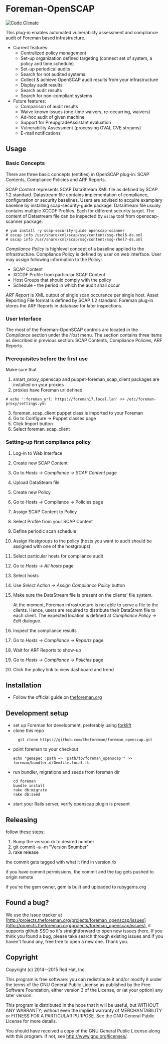 # Foreman-OpenSCAP

[![Code Climate](https://codeclimate.com/github/OpenSCAP/foreman_openscap/badges/gpa.svg)](https://codeclimate.com/github/OpenSCAP/foreman_openscap)

This plug-in enables automated vulnerability assessment and compliance audit
of Foreman based infrastructure.

+ Current features:
  + Centralized policy management
  + Set-up organization defined targeting (connect set of system, a policy and time schedule)
  + Set-up periodical audits
  + Search for not audited systems
  + Collect & achieve OpenSCAP audit results from your infrastructure
  + Display audit results
  + Search audit results
  + Search for non-compliant systems
+ Future features:
  + Comparison of audit results
  + Waive known issues (one-time waivers, re-occurring, waivers)
  + Ad-hoc audit of given machine
  + Support for PreupgradeAssistant evaluation
  + Vulnerability Assessment (processing OVAL CVE streams)
  + E-mail notifications

## Usage

### Basic Concepts

There are three basic concepts (entities) in OpenSCAP plug-in: SCAP Contents, Compliance
Policies and ARF Reports.

*SCAP Content* represents SCAP DataStream XML file as defined by SCAP 1.2 standard. Datastream
file contains implementation of compliance, configuration or security baselines. Users are
advised to acquire examplary baseline by installing scap-security-guide package. DataStream
file usualy contains multiple XCCDF Profiles. Each for different security target. The content
of Datastream file can be inspected by `oscap` tool from openscap-scanner package.

  ```
  # yum install -y scap-security-guide openscap-scanner
  # oscap info /usr/share/xml/scap/ssg/content/ssg-rhel6-ds.xml
  # oscap info /usr/share/xml/scap/ssg/content/ssg-rhel7-ds.xml
  ```

*Compliance Policy* is highlevel concept of a baseline applied to the infrastructure. Compliance
Policy is defined by user on web interface. User may assign following information to the Policy:
+ SCAP Content
+ XCCDF Profile from particular SCAP Content
+ Host Groups that should comply with the policy
+ Schedule - the period in which the audit shall occur

*ARF Report* is XML output of single scan occurance per single host. Asset Reporting File format
is defined by SCAP 1.2 standard. Foreman plug-in stores the ARF Reports in database for later
inspections.

### User Interface

The most of the Foreman-OpenSCAP controls are located in the *Compliance* section under the *Host*
menu. The section contains three items as described in previous section: SCAP Contents, Compliance
Policies, ARF Reports.

### Prerequisites before the first use

Make sure that
1. smart_proxy_openscap and puppet-foreman_scap_client packages are installed on your proxies
2. proxies have Foreman uri defined
  ```
  # echo ':foreman_url: https://foreman17.local.lan' >> /etc/foreman-proxy/settings.yml
  ```
3. foreman_scap_client puppet class is imported to your Foreman
  1. Go to Configure -> Puppet classes page
  2. Click Import button
  3. Select foreman_scap_client

### Setting-up first compliance policy

1. Log-in to Web Interface
2. Create new SCAP Content
  1. Go to *Hosts -> Compliance -> SCAP Content* page
  2. Upload DataSteam file
3. Create new Policy
  1. Go to Hosts -> Compliance -> Policies page
  2. Assign SCAP Content to Policy
  3. Select Profile from your SCAP Content
  4. Define periodic scan schedule
  5. Assign Hostgroups to the policy (hosts you want to audit should be assigned with one of the
     hostgroups)
4. Select particular hosts for compliance audit
  1. Go to *Hosts -> All hosts* page
  2. Select hosts
  3. Use *Select Action -> Assign Compliance Policy* button
5. Make sure the DataStream file is present on the clients' file system.

   At the moment, Foreman infrastructure is not able to serve a file to the clients. Hence, users
   are required to distribute their DataStrem file to each client. The expected location is
   defined at *Compliance Policy -> Edit* dialogue.
6. Inspect the compliance results
  1. Go to *Hosts -> Compliance -> Reports* page
  2. Wait for ARF Reports to show-up
  3. Go to *Hosts -> Compliance -> Policies* page
  4. Click the policy link to view dashboard and trend

## Installation

- Follow the official guide on [theforeman.org](https://theforeman.org/plugins/foreman_openscap/0.8/index.html#2.Installation)

## Development setup

- set up Foreman for development, preferably using [forklift](https://github.com/theforeman/forklift)
- clone this repo
  ```
    git clone https://github.com/theforeman/foreman_openscap.git
  ```
- point foreman to your checkout
  ```
  echo "gemspec :path => 'path/to/foreman_openscap'" >> foreman/bundler.d/Gemfile.local.rb
  ```
- run bundler, migrations and seeds from foreman dir
  ```
  cd foreman
  bundle install
  rake db:migrate
  rake db:seed
  ```
- start your Rails server, verify openscap plugin is present

## Releasing

follow these steps:

1. Bump the version.rb to desired number
2. git commit -a -m "Version $number"
3. rake release

the commit gets tagged with what it find in version.rb

if you have commit permissions, the commit and the tag gets pushed to origin remote

if you're the gem owner, gem is built and uploaded to rubygems.org

## Found a bug?

We use the issue tracker at [http://projects.theforeman.org/projects/foreman_openscap/issues](http://projects.theforeman.org/projects/foreman_openscap/issues), it supports github SSO so it's straightforward to open new issues there. If you think you found a bug, please take search through existing issues and if you haven't found any, free free to open a new one. Thank you.

## Copyright

Copyright (c) 2014--2015 Red Hat, Inc.

This program is free software: you can redistribute it and/or modify
it under the terms of the GNU General Public License as published by
the Free Software Foundation, either version 3 of the License, or
(at your option) any later version.

This program is distributed in the hope that it will be useful,
but WITHOUT ANY WARRANTY; without even the implied warranty of
MERCHANTABILITY or FITNESS FOR A PARTICULAR PURPOSE.  See the
GNU General Public License for more details.

You should have received a copy of the GNU General Public License
along with this program.  If not, see <http://www.gnu.org/licenses/>.

